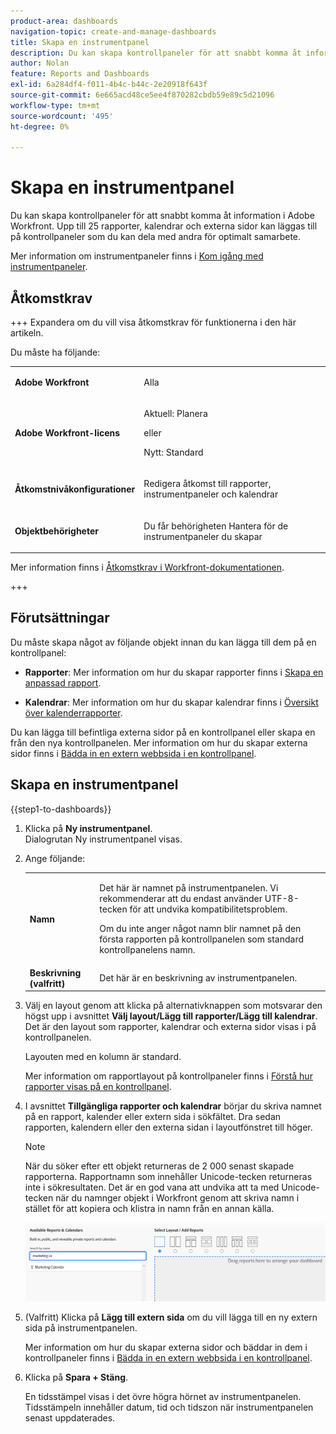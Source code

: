 ```yaml
---
product-area: dashboards
navigation-topic: create-and-manage-dashboards
title: Skapa en instrumentpanel
description: Du kan skapa kontrollpaneler för att snabbt komma åt information i Adobe Workfront. Rapporter, kalendrar och externa sidor kan läggas till på kontrollpaneler som du kan dela med andra för optimalt samarbete.
author: Nolan
feature: Reports and Dashboards
exl-id: 6a284df4-f011-4b4c-b44c-2e20918f643f
source-git-commit: 6e665acd48ce5ee4f870282cbdb59e89c5d21096
workflow-type: tm+mt
source-wordcount: '495'
ht-degree: 0%

---
```


# Skapa en instrumentpanel

<!--Audited: 01/2025-->

Du kan skapa kontrollpaneler för att snabbt komma åt information i Adobe Workfront. Upp till 25 rapporter, kalendrar och externa sidor kan läggas till på kontrollpaneler som du kan dela med andra för optimalt samarbete.

Mer information om instrumentpaneler finns i [Kom igång med instrumentpaneler](../../../reports-and-dashboards/dashboards/understanding-dashboards/get-started-dashboards.md).

## Åtkomstkrav

+++ Expandera om du vill visa åtkomstkrav för funktionerna i den här artikeln.

Du måste ha följande:

<table style="table-layout:auto">
 <col> 
 </col> 
 <col> 
 </col> 
 <tbody> 
  <tr> 
   <td> <p><strong>Adobe Workfront</strong></p> </td> 
   <td>Alla</td> 
  </tr> 
  <tr> 
   <td> <p><strong>Adobe Workfront-licens</strong></p> </td> 
   <td> <p>Aktuell: Planera </p>
   eller
   <p>Nytt: Standard </p> </td> 
  </tr> 
  <tr> 
   <td><strong>Åtkomstnivåkonfigurationer</strong> </td> 
   <td> <p>Redigera åtkomst till rapporter, instrumentpaneler och kalendrar</p> </td> 
  </tr> 
  <tr> 
   <td> <p><strong>Objektbehörigheter</strong> </p> </td> 
   <td> <p>Du får behörigheten Hantera för de instrumentpaneler du skapar</p> </td> 
  </tr> 
 </tbody> 
</table>

Mer information finns i [Åtkomstkrav i Workfront-dokumentationen](/help/quicksilver/administration-and-setup/add-users/access-levels-and-object-permissions/access-level-requirements-in-documentation.md).

+++

## Förutsättningar

Du måste skapa något av följande objekt innan du kan lägga till dem på en kontrollpanel:

* **Rapporter**: Mer information om hur du skapar rapporter finns i [Skapa en anpassad rapport](../../../reports-and-dashboards/reports/creating-and-managing-reports/create-custom-report.md).

* **Kalendrar**: Mer information om hur du skapar kalendrar finns i [Översikt över kalenderrapporter](../../../reports-and-dashboards/reports/calendars/calendar-reports-overview.md).

Du kan lägga till befintliga externa sidor på en kontrollpanel eller skapa en från den nya kontrollpanelen. Mer information om hur du skapar externa sidor finns i [Bädda in en extern webbsida i en kontrollpanel](../../../reports-and-dashboards/dashboards/creating-and-managing-dashboards/embed-external-web-page-dashboard.md).

## Skapa en instrumentpanel

{{step1-to-dashboards}}

1. Klicka på **Ny instrumentpanel**.\
   Dialogrutan Ny instrumentpanel visas.

1. Ange följande:

   <table style="table-layout:auto">
    <col>
    <col>
    <tbody>
     <tr>
      <td role="rowheader"><strong>Namn</strong></td>
      <td><p>Det här är namnet på instrumentpanelen. Vi rekommenderar att du endast använder UTF-8-tecken för att undvika kompatibilitetsproblem.</p><p>Om du inte anger något namn blir namnet på den första rapporten på kontrollpanelen som standard kontrollpanelens namn.</p></td>
     </tr>
     <tr>
      <td role="rowheader"><strong>Beskrivning (valfritt)</strong></td>
      <td>Det här är en beskrivning av instrumentpanelen.</td>
     </tr>
    </tbody>
   </table>

1. Välj en layout genom att klicka på alternativknappen som motsvarar den högst upp i avsnittet **Välj layout/Lägg till rapporter/Lägg till kalendrar**. Det är den layout som rapporter, kalendrar och externa sidor visas i på kontrollpanelen.

   Layouten med en kolumn är standard.

   Mer information om rapportlayout på kontrollpaneler finns i [Förstå hur rapporter visas på en kontrollpanel](../../../reports-and-dashboards/dashboards/understanding-dashboards/understand-how-reports-display-dashboard.md).

   <!--
   Consider adding the information from this article above here, at some point, instead of linking to it.)
   -->

1. I avsnittet **Tillgängliga rapporter och kalendrar** börjar du skriva namnet på en rapport, kalender eller extern sida i sökfältet. Dra sedan rapporten, kalendern eller den externa sidan i layoutfönstret till höger.

   >[!NOTE]
   >
   >När du söker efter ett objekt returneras de 2 000 senast skapade rapporterna. Rapportnamn som innehåller Unicode-tecken returneras inte i sökresultaten. Det är en god vana att undvika att ta med Unicode-tecken när du namnger objekt i Workfront genom att skriva namn i stället för att kopiera och klistra in namn från en annan källa.

   ![Sök efter rapporter](assets/unshimmed-dashboard-ui.png)

1. (Valfritt) Klicka på **Lägg till extern sida** om du vill lägga till en ny extern sida på instrumentpanelen.

   Mer information om hur du skapar externa sidor och bäddar in dem i kontrollpaneler finns i [Bädda in en extern webbsida i en kontrollpanel](../../../reports-and-dashboards/dashboards/creating-and-managing-dashboards/embed-external-web-page-dashboard.md).

1. Klicka på **Spara + Stäng**.

   En tidsstämpel visas i det övre högra hörnet av instrumentpanelen. Tidsstämpeln innehåller datum, tid och tidszon när instrumentpanelen senast uppdaterades.
